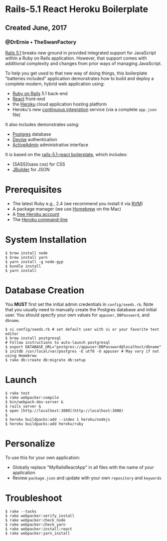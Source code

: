 # Rails-5.1 React Heroku Boilerplate
## Created June, 2017
### @DrErnie • TheSwanFactory

[Rails 5.1](https://medium.com/@hpux/rails-5-1-loves-javascript-a1d84d5318b) breaks new ground in provided integrated support for JavaScript within a Ruby on Rails application.  However, that support comes with additional complexity and changes from prior ways of managing JavaScript.

To help you get used to that new way of doing things, this boilerplate "batteries included" application demonstrates how to build and deploy a complete modern, hybrid web application using:

* [Ruby on Rails](http://edgeguides.rubyonrails.org/5_1_release_notes.html) 5.1 back-end
* [React](https://facebook.github.io/react/) front-end
* the [Heroku](https://www.heroku.com/home) cloud application hosting platform
* Heroku's new [continuous integration](https://devcenter.heroku.com/articles/heroku-ci) service (via a complete `app.json` file)

It also includes demonstrates using:

* [Postgres](http://exponential.io/blog/2015/02/21/install-postgresql-on-mac-os-x-via-brew/) database
* [Devise](https://github.com/plataformatec/devise) authentication
* [ActiveAdmin](https://activeadmin.info) administrative interface

It is based on the [rails-5.1-react boilerplate](https://github.com/GiancarlosIO/rails5.1-react-boilerplate), which includes:

* [SASS](sass css) for CSS
* [JBuilder](https://github.com/rails/jbuilder) for JSON

# Prerequisites

* The latest Ruby e.g., 2.4 (we recommend you install it via [RVM](https://rvm.io))
* A package manager (we use [Homebrew](https://brew.sh) on the Mac)
* A [free Heroku account](https://signup.heroku.com)
* The [Heroku command-line](https://devcenter.heroku.com/articles/heroku-cli)

# System Installation

```
$ brew install node
$ brew install yarn
$ yarn install -g node-gyp
$ bundle install
$ yarn install
```

# Database Creation

You **MUST** first set the initial admin credentials in `config/seeds.rb`.
Note that you usually need to manually create the Postgres database and initial user.
You should specify your own values for `appuser`, `DBPassword`, and `dbname`.

```
$ vi config/seeds.rb # set default user with vi or your favorite text editor
$ brew install postgresql
# Follow instructions to auto-launch postgresql
$ export DATABASE_URL="postgres://appuser:DBPassword@localhost/dbname"
$ initdb /usr/local/var/postgres -E utf8 -U appuser # May vary if not using Homebrew
$ rake db:create db:migrate db:setup
```

# Launch
```
$ rake test
$ rake webpacker:compile
$ bin/webpack-dev-server &
$ rails server &
$ open [http://localhost:3000](http://localhost:3000)
$
$ heroku buildpacks:add --index 1 heroku/nodejs
$ heroku buildpacks:add heroku/ruby
```
# Personalize

To use this for your own application:

* Globally replace "MyRailsReactApp" in all files with the name of your application
* Review `package.json` and update with your own `repository` and `keywords`


# Troubleshoot
```
$ rake --tasks
$ rake webpacker:verify_install
$ rake webpacker:check_node
$ rake webpacker:check_yarn
$ rake webpacker:install:react
$ rake webpacker:yarn_install
```
